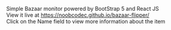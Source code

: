 Simple Bazaar monitor powered by BootStrap 5 and React JS <br>
View it live at https://noobcodec.github.io/bazaar-flipper/ <br>
Click on the Name field to view more information about the item <br>
